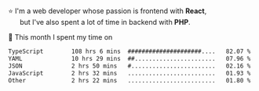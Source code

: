 ⭐ I'm a web developer whose passion is frontend with <b>React</b>,<br/>
&nbsp; &nbsp; &nbsp; but I've also spent a lot of time in backend with <b>PHP</b>.

📅 This month I spent my time on

<!--START_SECTION:waka-->

```txt
TypeScript        108 hrs 6 mins  #####################....   82.07 %
YAML              10 hrs 29 mins  ##.......................   07.96 %
JSON              2 hrs 50 mins   #........................   02.16 %
JavaScript        2 hrs 32 mins   .........................   01.93 %
Other             2 hrs 22 mins   .........................   01.80 %
```

<!--END_SECTION:waka-->

